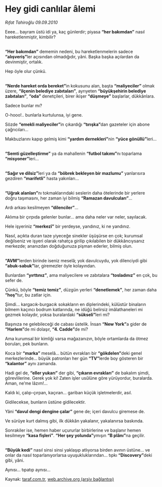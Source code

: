 # Hey gidi canlılar âlemi

*Rıfat Tahiroğlu 09.09.2010*

<div class="yazi"><p>Eeee... bayram üstü idi ya, kaç günlerdir; piyasa <b>“her bakımdan”</b> nasıl hareketlenmiştir, kimbilir? </p>
<p><b><br/>“Her bakımdan”</b> dememin nedeni, bu hareketlenmelerin sadece <b>“alışveriş”</b>ler açısından olmadığıdır, yâni. Başka başka açılardan da devinmiştir, ortalık.</p>
<p>Hep öyle olur çünkü.</p>
<p><b><br/>“Nerde hareket orda bereket”</b>in kokusunu alan, başta <b>“maliyeciler”</b> olmak üzere, <b>“ilçenin belediye zabıtaları”</b>, ayrıyeten <b>“büyükşehirin belediye zabıtaları”</b>, <b>“oda”</b> denetçileri, birer ikişer <b>“düşmeye”</b> başlarlar, dükkânlara.</p>
<p>Sadece bunlar mı?</p>
<p>O-hooo!.. bunlarla kurtulunsa, iyi gene. </p>
<p>Sözde <b>“emekli maliyeciler”</b>in çıkardığı <b>“tırışka”</b>dan gazeteler için abone çağrıcıları...</p>
<p>Makbuzlarını kapıp gelmiş kimi <b>“yardım dernekleri”</b>nin <b>“yüce gönüllü”</b>leri...</p>
<p><b><br/>“Semti güzelleştirme”</b> ya da mahallenin <b>“futbol takımı”</b>nı toparlama <b>“misyoner”</b>leri...</p>
<p><b><br/>“Sağır ve dilsiz”</b>leri ya da <b>“böbrek bekleyen bir mazlumu”</b> yanlarısıra gezdiren <b>“marifetli”</b> hasta yakınları...</p>
<p><b><br/>“Uğrak alanları”</b>nı tokmaklarındaki seslerin daha ötelerinde bir yerlere doğru taşımasını, her zaman iyi bilmiş <b>“Ramazan davulcuları”</b>...</p>
<p>Ardı arkası kesilmeyen <b>“dilenciler”</b>...</p>
<p>Aklıma bir çırpıda gelenler bunlar... ama daha neler var neler, sayılacak.</p>
<p>Hele işyeriniz <b>“merkezî”</b> bir yerdeyse, yandınız, ki ne yandınız.</p>
<p>Nasıl, açıkta duran taze yiyeceğe sinekler üşüşürse en çok; kurumsal değilseniz ve işyeri olarak rahatça girilip çıkılabilen bir dükkâncıysanız merkezde; ananızdan doğduğunuza pişman ederler, bilmiş olun. </p>
<p><b><br/>“AVM”</b>lerden birinde iseniz meselâ; yok davulcuydu, yok dilenciydi gibi <b>“abuk-sabuk”</b>lar, giremezler öyle kolayından. </p>
<p>Bunlardan <b>“yırttınız”</b>, ama maliyecilere ve zabıtalara <b>“tosladınız”</b> en çok, bu sefer de. </p>
<p>Çünkü, böyle <b>“temiz temiz”</b>, düzgün yerleri <b>“denetlemek”</b>, her zaman daha <b>“hoş”</b>tur, bu zatlar için. </p>
<p>Şimdi... kargacık-burgacık sokakların en diplerindeki, külüstür binaların bilmem kaçıncı bodrum katlarında, ne idüğü belirsiz imâlathaneleri mi gezmek kolaydır, yoksa buralardaki <b>“sükseli”</b>leri mi?</p>
<p>Başınıza ne gelebileceği de cabası üstelik. İnsan <b>“New York”</b>a gider de <b>“Harlem”</b>de mi dolaşır, <b>“4. Cadde”</b>de mi?</p>
<p>Ama kurumsal bir kimliği varsa mağazanızın, böyle ortamlarda da ötmez boruları, pek bunların. </p>
<p>Koca bir <b>“marka”</b> meselâ... bütün evrakları bir <b>“gökdelen”</b>deki genel merkezlerinde... büyük patronları her gün <b>“TV”</b>lerde boy gösteren bir <b>“kalantor”</b> aynı zamanda.</p>
<p>Hadi gel de, <b>“eller yukarı”</b> der gibi, <b>“çıkarın evrakları”</b> de bakalım şimdi, görevlilerine. Gerek yok ki! Zaten işler usûlüne göre yürüyordur, buralarda. Aman, ne’me lâzım!...</p>
<p>Kaldı ki, çalıp-çırpan, kaçıran... gariban küçük işletmelerdir, asıl.</p>
<p>Gidilecekse, bunların üstüne gidilecektir.</p>
<p>Yâni <b>“davul dengi dengine çalar”</b> gene de; içeri davulcu giremese de.</p>
<p>Ve sürüye kurt dalmış gibi, ilk dükkân yakalanır, yakalanırsa baskında.</p>
<p>Sonrakiler ise, hemen haber uçururlar birbirlerine ve başlanır hemen kesilmeye <b>“kasa fişleri”</b>. <b>“Her şey yolunda”</b>ymışın <b>“B plânı”</b>na geçilir.</p>
<p><b><br/>“Büyük kedi”</b> nasıl sinsi sinsi yaklaşıp atlıyorsa birden avının üstüne... ve onlar da nasıl toparlanıyorlarsa uyuşukluklarından... tıpkı <b>“Discovery”</b>deki gibi, yâni. </p>
<p>Aynısı... tıpatıp aynısı...</p></div>

Kaynak: [taraf.com.tr](http://www.taraf.com.tr:80/rifat-tahiroglu/makale-hey-gidi-canlilar-alemi.htm), [web.archive.org (arşiv bağlantısı)](http://web.archive.org/web/20100910221710/http://www.taraf.com.tr:80/rifat-tahiroglu/makale-hey-gidi-canlilar-alemi.htm)
